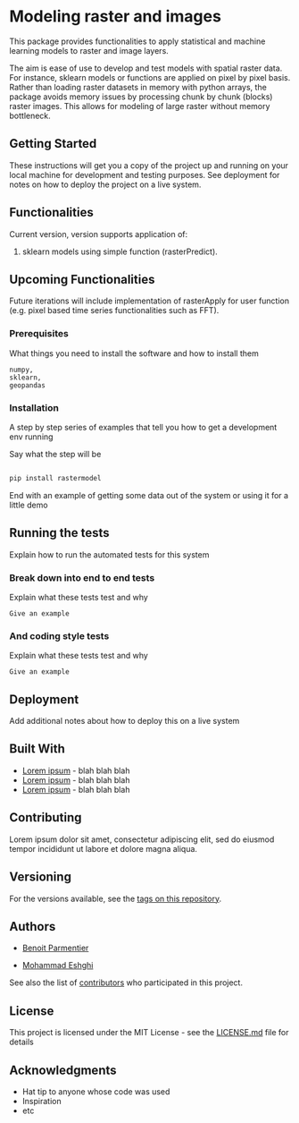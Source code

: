 # Modeling raster and images

This package provides functionalities to apply statistical and machine learning models to raster and image layers.

The aim is ease of use to develop and test models with spatial raster data.  For instance, sklearn models or functions are applied on pixel by pixel basis. Rather than loading raster datasets in memory with python arrays, the package avoids memory issues by processing chunk by chunk (blocks) raster images. This allows for modeling of large raster without memory bottleneck.

## Getting Started

These instructions will get you a copy of the project up and running on your local machine for development and testing purposes. See deployment for notes on how to deploy the project on a live system.

## Functionalities

Current version, version supports application of:

1. sklearn models using simple function (rasterPredict).

## Upcoming Functionalities

Future iterations will include implementation of rasterApply for user function (e.g. pixel based time series functionalities such as FFT).

### Prerequisites

What things you need to install the software and how to install them

```
numpy,
sklearn,
geopandas
```

### Installation

A step by step series of examples that tell you how to get a development env running

Say what the step will be


```bash

pip install rastermodel

```

End with an example of getting some data out of the system or using it for a little demo

## Running the tests

Explain how to run the automated tests for this system

### Break down into end to end tests

Explain what these tests test and why

```
Give an example
```

### And coding style tests

Explain what these tests test and why

```
Give an example
```

## Deployment

Add additional notes about how to deploy this on a live system

## Built With

* [Lorem ipsum](https://github.com/bparment1/rastermodel) - blah blah blah
* [Lorem ipsum](https://github.com/bparment1/rastermodel) - blah blah blah
* [Lorem ipsum](https://github.com/bparment1/rastermodel) - blah blah blah

## Contributing

Lorem ipsum dolor sit amet, consectetur adipiscing elit, sed do eiusmod tempor incididunt ut labore et dolore magna aliqua.

## Versioning

For the versions available, see the [tags on this repository](https://github.com/bparment1/rastermodel/tags).

## Authors

* [Benoit Parmentier](https://github.com/bparment1)

* [Mohammad Eshghi](https://github.com/meshghi)

See also the list of [contributors](https://github.com/bparment1/rastermodel/graphs/contributors) who participated in this project.

## License

This project is licensed under the MIT License - see the [LICENSE.md](LICENSE.md) file for details

## Acknowledgments

* Hat tip to anyone whose code was used
* Inspiration
* etc
